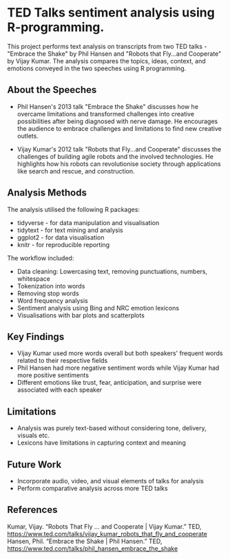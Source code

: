 # TED Talks sentiment analysis using R-programming.
This project performs text analysis on transcripts from two TED talks - "Embrace the Shake" by Phil Hansen and "Robots that Fly...and Cooperate" by Vijay Kumar. The analysis compares the topics, ideas, context, and emotions conveyed in the two speeches using R programming.

## About the Speeches

- Phil Hansen's 2013 talk "Embrace the Shake" discusses how he overcame limitations and transformed challenges into creative possibilities after being diagnosed with nerve damage. He encourages the audience to embrace challenges and limitations to find new creative outlets.

- Vijay Kumar's 2012 talk "Robots that Fly...and Cooperate" discusses the challenges of building agile robots and the involved technologies. He highlights how his robots can revolutionise society through applications like search and rescue, and construction.


## Analysis Methods 
The analysis utilised the following R packages:
- tidyverse - for data manipulation and visualisation
- tidytext - for text mining and analysis 
- ggplot2 - for data visualisation
- knitr - for reproducible reporting

The workflow included:
- Data cleaning: Lowercasing text, removing punctuations, numbers, whitespace
- Tokenization into words 
- Removing stop words
- Word frequency analysis
- Sentiment analysis using Bing and NRC emotion lexicons
- Visualisations with bar plots and scatterplots


## Key Findings
- Vijay Kumar used more words overall but both speakers' frequent words related to their respective fields 
- Phil Hansen had more negative sentiment words while Vijay Kumar had more positive sentiments
- Different emotions like trust, fear, anticipation, and surprise were associated with each speaker


## Limitations
- Analysis was purely text-based without considering tone, delivery, visuals etc. 
- Lexicons have limitations in capturing context and meaning


## Future Work 
- Incorporate audio, video, and visual elements of talks for analysis
- Perform comparative analysis across more TED talks


## References
Kumar, Vijay. “Robots That Fly ... and Cooperate | Vijay Kumar.” TED, https://www.ted.com/talks/vijay_kumar_robots_that_fly_and_cooperate 
Hansen, Phil. “Embrace the Shake | Phil Hansen.” TED, https://www.ted.com/talks/phil_hansen_embrace_the_shake

